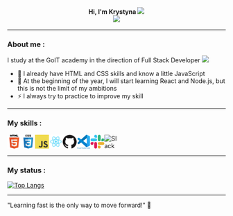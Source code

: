 <div align="center" ><b>Hi, I'm Krystyna </b> <img src="https://media.giphy.com/media/v1.Y2lkPTc5MGI3NjExMGJhdnh0YWRzOW12dXg1b3V5c21pcHdiamY4YXExb3ZjdnI0Znl5aiZlcD12MV9pbnRlcm5hbF9naWZfYnlfaWQmY3Q9cw/hvRJCLFzcasrR4ia7z/giphy.gif"  width="30px"/> </div>

<div id="header" align="center">
<img src="https://media.giphy.com/media/v1.Y2lkPTc5MGI3NjExZzBzYTl4amgzcW5tYTg1ang2djFmbHNvM3ZjdHQyeXEwNXg1dWVvbyZlcD12MV9pbnRlcm5hbF9naWZfYnlfaWQmY3Q9cw/rqd9R3yaDy16a8kDC1/giphy.gif" width="150" />
</div>

---

### About me :
I study at the GoIT academy in the direction of Full Stack Developer <img src="https://media.giphy.com/media/WUlplcMpOCEmTGBtBW/giphy.gif" width="30"> <br>
- :seedling: I already have HTML and CSS skills and know a little JavaScript <br>
- :telescope: At the beginning of the year, I will start learning React and Node.js, but this is not the limit of my ambitions<br> 
- :zap: I always try to practice to improve my skill

---

### My skills :
<div>
<img align="left" alt="HTML5" width="32px" src="https://raw.githubusercontent.com/github/explore/80688e429a7d4ef2fca1e82350fe8e3517d3494d/topics/html/html.png" />
<img align="left" alt="CSS3" width="32px" src="https://raw.githubusercontent.com/github/explore/80688e429a7d4ef2fca1e82350fe8e3517d3494d/topics/css/css.png" />
<img align="left" alt="JavaScript" width="32px" src="https://raw.githubusercontent.com/github/explore/80688e429a7d4ef2fca1e82350fe8e3517d3494d/topics/javascript/javascript.png" />
<img align="left" alt="React" width="32px" src="https://raw.githubusercontent.com/github/explore/80688e429a7d4ef2fca1e82350fe8e3517d3494d/topics/react/react.png" />
<img align="left" alt="GitHub" width="32px" src="https://raw.githubusercontent.com/github/explore/78df643247d429f6cc873026c0622819ad797942/topics/github/github.png" />
<img align="left" alt="Visual Studio Code" width="32px" src="https://github.com/devicons/devicon/blob/master/icons/vscode/vscode-original-wordmark.svg" />
<img align="left" alt="Slack" width="32px" src="https://github.com/devicons/devicon/blob/master/icons/slack/slack-original.svg" />
<img align="left" alt="Slack" width="32px" src="https://github.com/goitacademy/vanilla-app-template/blob/main/src/public/favicon.svg" />
</div> <br> <br>

---

### My status :

[![Top Langs](https://github-readme-stats.vercel.app/api/top-langs/?username=KristinaHranovska&layout=donut&bg_color=3a485e&text_color=ffffff)](https://github.com/anuraghazra/github-readme-stats)

---

"Learning fast is the only way to move forward!" 🚀
